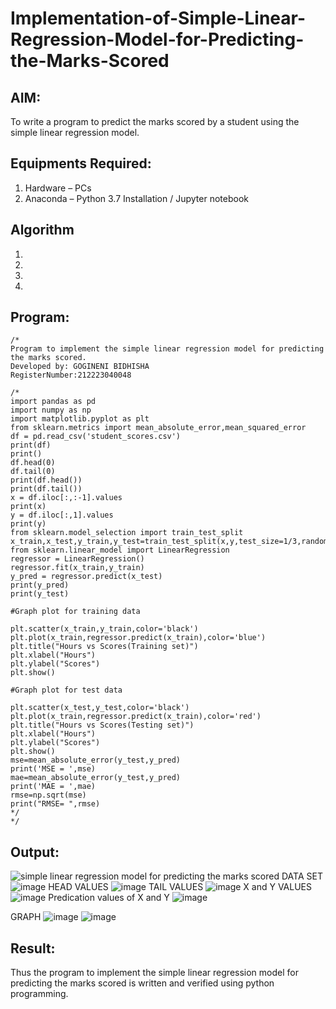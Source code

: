 # Implementation-of-Simple-Linear-Regression-Model-for-Predicting-the-Marks-Scored

## AIM:
To write a program to predict the marks scored by a student using the simple linear regression model.

## Equipments Required:
1. Hardware – PCs
2. Anaconda – Python 3.7 Installation / Jupyter notebook

## Algorithm
1. 
2. 
3. 
4. 

## Program:
```
/*
Program to implement the simple linear regression model for predicting the marks scored.
Developed by: GOGINENI BIDHISHA
RegisterNumber:212223040048
 
/*
import pandas as pd
import numpy as np
import matplotlib.pyplot as plt
from sklearn.metrics import mean_absolute_error,mean_squared_error
df = pd.read_csv('student_scores.csv')
print(df)
print()
df.head(0)
df.tail(0)
print(df.head())
print(df.tail())
x = df.iloc[:,:-1].values
print(x)
y = df.iloc[:,1].values
print(y)
from sklearn.model_selection import train_test_split
x_train,x_test,y_train,y_test=train_test_split(x,y,test_size=1/3,random_state=0)
from sklearn.linear_model import LinearRegression
regressor = LinearRegression()
regressor.fit(x_train,y_train)
y_pred = regressor.predict(x_test)
print(y_pred)
print(y_test)

#Graph plot for training data

plt.scatter(x_train,y_train,color='black')
plt.plot(x_train,regressor.predict(x_train),color='blue')
plt.title("Hours vs Scores(Training set)")
plt.xlabel("Hours")
plt.ylabel("Scores")
plt.show()

#Graph plot for test data

plt.scatter(x_test,y_test,color='black')
plt.plot(x_train,regressor.predict(x_train),color='red')
plt.title("Hours vs Scores(Testing set)")
plt.xlabel("Hours")
plt.ylabel("Scores")
plt.show()
mse=mean_absolute_error(y_test,y_pred)
print('MSE = ',mse)
mae=mean_absolute_error(y_test,y_pred)
print('MAE = ',mae)
rmse=np.sqrt(mse)
print("RMSE= ",rmse)
*/
*/
```

## Output:
![simple linear regression model for predicting the marks scored](sam.png)
DATA SET
![image](https://github.com/user-attachments/assets/38250ae5-f115-4097-b5ba-618bb5dd0735)
HEAD VALUES
![image](https://github.com/user-attachments/assets/ad08fbd1-0983-4b8a-acc7-8d94b5f231dc)
TAIL VALUES
![image](https://github.com/user-attachments/assets/c917a99f-a8fb-40ca-abff-70d3ba123824)
X and Y VALUES
![image](https://github.com/user-attachments/assets/33cf812f-00ea-42af-a0f9-ea1d61db302a)
Predication values of X and Y
![image](https://github.com/user-attachments/assets/6a872593-3f8e-4ca9-abc9-8837a1ec6e79)

GRAPH
![image](https://github.com/user-attachments/assets/4ad2eeed-e5f6-4c08-94df-ba0467e4c78e)
![image](https://github.com/user-attachments/assets/7b4bf303-40a2-43a5-82c9-8b815d9763ce)





## Result:
Thus the program to implement the simple linear regression model for predicting the marks scored is written and verified using python programming.
